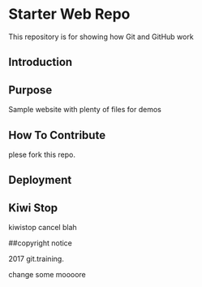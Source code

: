 # Starter Web Repo

This repository is for showing how Git and GitHub work
## Introduction
## Purpose

Sample website with plenty of files for demos

## How To Contribute
plese fork this repo. 
## Deployment

## Kiwi Stop
kiwistop cancel
blah


##copyright notice

2017 git.training.


change some moooore